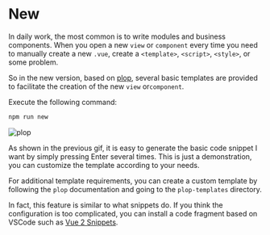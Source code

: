 # New <Badge text="v4.0.0+"/>

In daily work, the most common is to write modules and business components. When you open a new `view` or `component` every time you need to manually create a new `.vue`, create a `<template>`, `<script>`, `<style>`, or some problem.

So in the new version, based on [plop](https://github.com/amwmedia/plop), several basic templates are provided to facilitate the creation of the new `view` or`component`.

Execute the following command:

```bash
npm run new
```

![plop](https://wpimg.wallstcn.com/5f8ea239-aaa5-4e91-9d09-ed56b33a110d.gif)

As shown in the previous gif, it is easy to generate the basic code snippet I want by simply pressing Enter several times. This is just a demonstration, you can customize the template according to your needs.

For additional template requirements, you can create a custom template by following the `plop` documentation and going to the `plop-templates` directory.

In fact, this feature is similar to what snippets do. If you think the configuration is too complicated, you can install a code fragment based on VSCode such as [Vue 2 Snippets](https://marketplace.visualstudio.com/items?itemName=hollowtree.vue-snippets).

